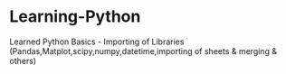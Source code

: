 # Learning-Python
Learned Python Basics - Importing of Libraries (Pandas,Matplot,scipy,numpy,datetime,importing of sheets &amp; merging &amp; others)
